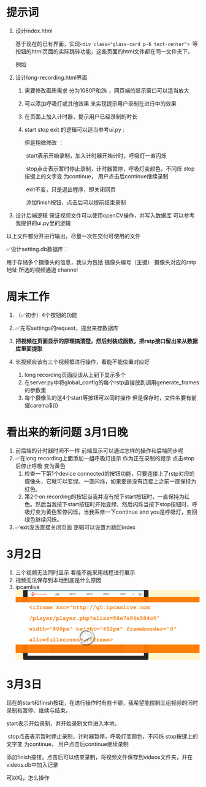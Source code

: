 # 提示词

1. 设计index.html

   基于现在的已有界面，实现`<div class="glass-card p-6 text-center"> `等按钮的html页面的实际跳转功能，这些页面的html文件都在同一文件夹下。

   例如

2. 设计long-recording.html界面

   1. 需要修改画质需求 分为1080P和2k ，网页端的显示窗口可以适当放大

   2. 可以添加呼吸灯或其他效果 来实现提示用户录制在进行中的效果

   3. 在页面上加入计时器，提示用户已经录制的时长

   4. start stop exit 的逻辑可以适当参考ui.py :

      但是稍微修改 ：

      ​	start表示开始录制，加入计时器开始计时，呼吸灯一直闪烁

      ​	stop点击表示暂时停止录制，计时器暂停，呼吸灯变颜色，不闪烁 stop按键上的文字变		为continue， 用户点击后continue继续录制

      ​	exit不变，只是退出程序，即关闭网页

      ​	添加finish按钮，点击后可以提前结束录制

3. 设计后端逻辑 保证视频文件可以使用openCV操作，并写入数据库 可以参考我提供的ui.py里的逻辑



以上文件都分开进行输出，尽量一次性交付可使用的文件





















✅设计setting.db数据库：

用于存储多个摄像头的信息，我认为包括 摄像头编号（主键） 摄像头对应的rstp地址 所选的视频通道 channel





# 周末工作

1. （✅初步）4个按钮的功能

2. ✅先写settings的request，提出来存数据库

3. **把视频在页面显示的原理搞清楚，然后封装成函数，把rstp接口留出来从数据库里面提取**

4. 长视频应该有三个视频框进行操作，看能不能位置对应好

   1. long recording页面应该从上到下显示多个
   2. 在server.py中将global_config的每个rstp直接放到调用generate_frames 的参数里
   3. 每个摄像头的这4个start等按钮可以同时操作 但是保存时，文件名要有前缀carema${i}



# 看出来的新问题 3月1日晚

1. 前后端的计时器时间不一样 前端显示可以通过怎样的操作和后端同步呢
2. ✅在long recording上面添加一组呼吸灯提示 作为正在录制的提示 点击stop后停止呼吸 变为黄色
   1. 检查一下第1个device connected的按钮功能，只要连接上了rstp对应的摄像头，它就可以变绿。一直闪烁，如果要是没有连接上之前一直保持为红色。
   2. 第2个on recording的按钮当我并没有按下start按钮时，一直保持为红色。然后当我按下start按钮时开始变绿，然后闪烁当按下stop按钮时，呼吸灯变为黄色暂停闪烁，当我系修一下continue and you是呼吸灯，变回绿色继续闪烁。
3. ✅exit没法直接关闭页面 逻辑可以设置为跳回index
  

# 3月2日

1. 三个视频无法同时显示 看能不能采用线程进行展示
2. 视频无法保存到本地到底是什么原因
3. ipcamlive ![1740944138218](assets/1740944138218.png)





# 3月3日

现在的start和finish按钮，在进行操作时有些卡顿，我希望能控制三组视频的同时录制和暂停、继续与结束，

start表示开始录制，并开始录制文件进入本地，

​	stop点击表示暂时停止录制，计时器暂停，呼吸灯变颜色，不闪烁 stop按键上的文字变		为continue， 用户点击后continue继续录制

添加finish按钮，点击后可以结束录制，将视频文件保存到videos文件夹，并在videos.db中加入记录

可以吗，怎么操作 


